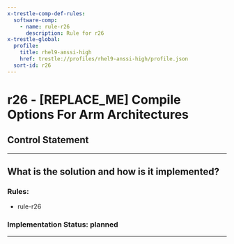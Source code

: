 ```yaml
---
x-trestle-comp-def-rules:
  software-comp:
    - name: rule-r26
      description: Rule for r26
x-trestle-global:
  profile:
    title: rhel9-anssi-high
    href: trestle://profiles/rhel9-anssi-high/profile.json
  sort-id: r26
---
```


# r26 - \[REPLACE_ME\] Compile Options For Arm Architectures

## Control Statement

______________________________________________________________________

## What is the solution and how is it implemented?

<!-- For implementation status enter one of: implemented, partial, planned, alternative, not-applicable -->

<!-- Note that the list of rules under ### Rules: is read-only and changes will not be captured after assembly to JSON -->

<!-- Add control implementation description here for control: r26 -->

### Rules:

  - rule-r26

### Implementation Status: planned

______________________________________________________________________
